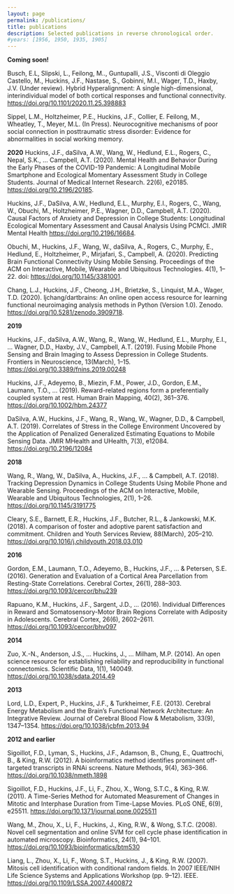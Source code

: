 ```yaml
---
layout: page
permalink: /publications/
title: publications
description: Selected publications in reverse chronological order.
#years: [1956, 1950, 1935, 1905]
---
```

<strong>Coming soon!</strong>

Busch, E.L, Slipski, L., Feilong, M.., Guntupalli, J.S., Visconti di Oleggio Castello, M., Huckins, J.F., Nastase, S., Gobinni, M.I., Wager, T.D., Haxby, J.V. (Under review). Hybrid Hyperalignment: A single high-dimensional, interindividual model of both cortical responses and functional connectivity. https://doi.org/10.1101/2020.11.25.398883

Sippel, L.M., Holtzheimer, P.E., Huckins, J.F., Collier, E. Feilong, M., Wheatley, T., Meyer, M.L. (In Press). Neurocognitive mechanisms of poor social connection in posttraumatic stress disorder: Evidence for abnormalities in social working memory.

<strong>2020</strong>
Huckins, J.F., daSilva, A.W., Wang, W., Hedlund, E.L., Rogers, C., Nepal, S.K., … Campbell, A.T. (2020). Mental Health and Behavior During the Early Phases of the COVID-19 Pandemic: A Longitudinal Mobile Smartphone and Ecological Momentary Assessment Study in College Students. Journal of Medical Internet Research. 22(6), e20185. https://doi.org/10.2196/20185.

Huckins, J.F., DaSilva, A.W., Hedlund, E.L., Murphy, E.I., Rogers, C., Wang, W., Obuchi, M., Holtzheimer, P.E., Wagner, D.D., Campbell, A.T. (2020). Causal Factors of Anxiety and Depression in College Students: Longitudinal Ecological Momentary Assessment and Causal Analysis Using PCMCI. JMIR Mental Health https://doi.org/10.2196/16684.

Obuchi, M., Huckins, J.F., Wang, W., daSilva, A., Rogers, C., Murphy, E., Hedlund, E., Holtzheimer, P., Mirjafari, S., Campbell, A. (2020). Predicting Brain Functional Connectivity Using Mobile Sensing. Proceedings of the ACM on Interactive, Mobile, Wearable and Ubiquitous Technologies. 4(1), 1–22. doi: https://doi.org/10.1145/3381001.

Chang, L.J., Huckins, J.F., Cheong, J.H., Brietzke, S., Linquist, M.A., Wager, T.D. (2020). ljchang/dartbrains: An online open access resource for learning functional neuroimaging analysis methods in Python (Version 1.0). Zenodo. https://doi.org/10.5281/zenodo.3909718.

<strong>2019</strong>

Huckins, J.F., daSilva, A.W., Wang, R., Wang, W., Hedlund, E.L., Murphy, E.I., … Wagner, D.D., Haxby, J.V., Campbell, A.T. (2019). Fusing Mobile Phone Sensing and Brain Imaging to Assess Depression in College Students. Frontiers in Neuroscience, 13(March), 1–15. https://doi.org/10.3389/fnins.2019.00248

Huckins, J.F., Adeyemo, B., Miezin, F.M., Power, J.D., Gordon, E.M., Laumann, T.O., … (2019). Reward-related regions form a preferentially coupled system at rest. Human Brain Mapping, 40(2), 361–376. https://doi.org/10.1002/hbm.24377

DaSilva, A.W., Huckins, J.F., Wang, R., Wang, W., Wagner, D.D., & Campbell, A.T. (2019). Correlates of Stress in the College Environment Uncovered by the Application of Penalized Generalized Estimating Equations to Mobile Sensing Data. JMIR MHealth and UHealth, 7(3), e12084. https://doi.org/10.2196/12084

<strong>2018</strong>

Wang, R., Wang, W., DaSilva, A., Huckins, J.F., ... & Campbell, A.T. (2018). Tracking Depression Dynamics in College Students Using Mobile Phone and Wearable Sensing. Proceedings of the ACM on Interactive, Mobile, Wearable and Ubiquitous Technologies, 2(1), 1–26. https://doi.org/10.1145/3191775

Cleary, S.E., Barnett, E.R., Huckins, J.F., Butcher, R.L., & Jankowski, M.K. (2018). A comparison of foster and adoptive parent satisfaction and commitment. Children and Youth Services Review, 88(March), 205–210. https://doi.org/10.1016/j.childyouth.2018.03.010

<strong>2016</strong>

Gordon, E.M., Laumann, T.O., Adeyemo, B., Huckins, J.F., ... & Petersen, S.E. (2016). Generation and Evaluation of a Cortical Area Parcellation from Resting-State Correlations. Cerebral Cortex, 26(1), 288–303. https://doi.org/10.1093/cercor/bhu239

Rapuano, K.M., Huckins, J.F., Sargent, J.D., ... (2016). Individual Differences in Reward and Somatosensory-Motor Brain Regions Correlate with Adiposity in Adolescents. Cerebral Cortex, 26(6), 2602–2611. https://doi.org/10.1093/cercor/bhv097

<strong>2014</strong>

Zuo, X.-N., Anderson, J.S., ... Huckins, J., … Milham, M.P. (2014). An open science resource for establishing reliability and reproducibility in functional connectomics. Scientific Data, 1(1), 140049. https://doi.org/10.1038/sdata.2014.49

<strong>2013</strong>

Lord, L.D., Expert, P., Huckins, J.F., & Turkheimer, F.E. (2013). Cerebral Energy Metabolism and the Brain’s Functional Network Architecture: An Integrative Review. Journal of Cerebral Blood Flow & Metabolism, 33(9), 1347–1354. https://doi.org/10.1038/jcbfm.2013.94

<strong>2012 and earlier</strong>

Sigoillot, F.D., Lyman, S., Huckins, J.F., Adamson, B., Chung, E., Quattrochi, B., & King, R.W. (2012). A bioinformatics method identifies prominent off-targeted transcripts in RNAi screens. Nature Methods, 9(4), 363–366. https://doi.org/10.1038/nmeth.1898

Sigoillot, F.D., Huckins, J.F., Li, F., Zhou, X., Wong, S.T.C., & King, R.W. (2011). A Time-Series Method for Automated Measurement of Changes in Mitotic and Interphase Duration from Time-Lapse Movies. PLoS ONE, 6(9), e25511. https://doi.org/10.1371/journal.pone.0025511

Wang, M., Zhou, X., Li, F., Huckins, J., King, R.W., & Wong, S.T.C. (2008). Novel cell segmentation and online SVM for cell cycle phase identification in automated microscopy. Bioinformatics, 24(1), 94–101. https://doi.org/10.1093/bioinformatics/btm530

Liang, L., Zhou, X., Li, F., Wong, S.T., Huckins, J., & King, R.W. (2007). Mitosis cell identification with conditional random fields. In 2007 IEEE/NIH Life Science Systems and Applications Workshop (pp. 9–12). IEEE. https://doi.org/10.1109/LSSA.2007.4400872
